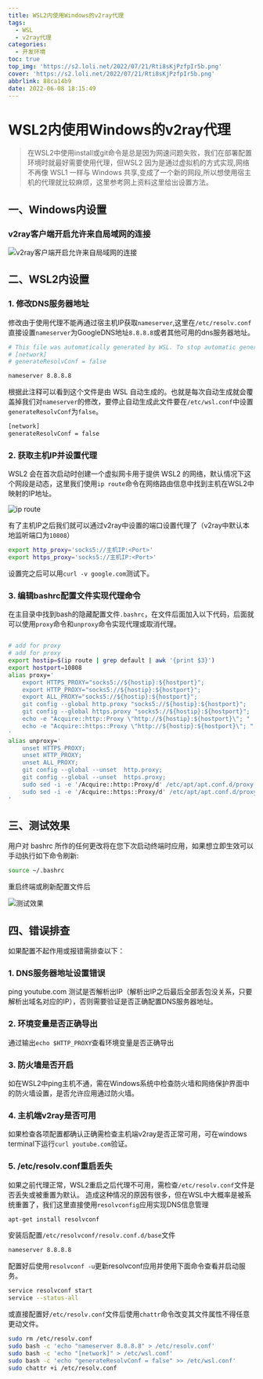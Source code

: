 ```yaml
---
title: WSL2内使用Windows的v2ray代理
tags: 
  - WSL
  - v2ray代理
categories: 
  - 开发环境
toc: true
top_img: 'https://s2.loli.net/2022/07/21/Rti8sKjPzfpIr5b.png'
cover: 'https://s2.loli.net/2022/07/21/Rti8sKjPzfpIr5b.png'
abbrlink: 88ca14b9
date: 2022-06-08 18:15:49
---
```


# WSL2内使用Windows的v2ray代理

> 在WSL2中使用install或git命令是总是因为网速问题失败，我们在部署配置环境时就最好需要使用代理，但WSL2 因为是通过虚拟机的方式实现,网络不再像 WSL1 一样与 Windows 共享,变成了一个新的网段,所以想使用宿主机的代理就比较麻烦，这里参考网上资料这里给出设置方法。

## 一、Windows内设置

### v2ray客户端开启允许来自局域网的连接
![v2ray客户端开启允许来自局域网的连接](https://s2.loli.net/2022/07/21/ZAP2XURyg8BG3Y9.png)

## 二、WSL2内设置

### 1. 修改DNS服务器地址

修改由于使用代理不能再通过宿主机IP获取`nameserver`,这里在`/etc/resolv.conf`直接设置`nameserver`为GoogleDNS地址`8.8.8.8`或者其他可用的dns服务器地址。

```bash
# This file was automatically generated by WSL. To stop automatic generation of this file, add the following entry to /etc/wsl.conf:
# [network]
# generateResolvConf = false

nameserver 8.8.8.8
```

根据此注释可以看到这个文件是由 WSL 自动生成的。也就是每次自动生成就会覆盖掉我们对`nameserver`的修改，要停止自动生成此文件要在`/etc/wsl.conf`中设置`generateResolvConf`为`false`。

```bash
[network]
generateResolvConf = false
```

### 2. 获取主机IP并设置代理

WSL2 会在首次启动时创建一个虚拟网卡用于提供 WSL2 的网络，默认情况下这个网段是动态，这里我们使用`ip route`命令在网络路由信息中找到主机在WSL2中映射的IP地址。

![ip route](https://s2.loli.net/2022/07/21/HFM7YphuR9w4Xes.png)

有了主机IP之后我们就可以通过v2ray中设置的端口设置代理了（v2ray中默认本地监听端口为`10808`）  

```bash
export http_proxy='socks5://主机IP:<Port>'
export https_proxy='socks5://主机IP:<Port>'
```

设置完之后可以用`curl -v google.com`测试下。

### 3. 编辑bashrc配置文件实现代理命令

在主目录中找到bash的隐藏配置文件`.bashrc`，在文件后面加入以下代码，后面就可以使用`proxy`命令和`unproxy`命令实现代理或取消代理。

```bash

# add for proxy
# add for proxy
export hostip=$(ip route | grep default | awk '{print $3}')
export hostport=10808
alias proxy='
    export HTTPS_PROXY="socks5://${hostip}:${hostport}";
    export HTTP_PROXY="socks5://${hostip}:${hostport}";
    export ALL_PROXY="socks5://${hostip}:${hostport}";
    git config --global http.proxy "socks5://${hostip}:${hostport}";
    git config --global https.proxy "socks5://${hostip}:${hostport}";
    echo -e "Acquire::http::Proxy \"http://${hostip}:${hostport}\"; " | sudo tee -a /etc/apt/apt.conf.d/proxy.conf;
    echo -e "Acquire::https::Proxy \"http://${hostip}:${hostport}\"; " | sudo tee -a /etc/apt/apt.conf.d/proxy.conf;
'
alias unproxy='
    unset HTTPS_PROXY;
    unset HTTP_PROXY;
    unset ALL_PROXY;
    git config --global --unset  http.proxy;
    git config --global --unset  https.proxy;
    sudo sed -i -e '/Acquire::http::Proxy/d' /etc/apt/apt.conf.d/proxy.conf;
    sudo sed -i -e '/Acquire::https::Proxy/d' /etc/apt/apt.conf.d/proxy.conf;
'
```

## 三、测试效果

用户对 bashrc 所作的任何更改将在您下次启动终端时应用，如果想立即生效可以手动执行如下命令刷新:  

```bash
source ~/.bashrc
```

重启终端或刷新配置文件后

![测试效果](https://s2.loli.net/2022/07/21/S1V3Fivd6Z4EDh7.png)

## 四、错误排查

如果配置不起作用或报错需排查以下：

### 1. DNS服务器地址设置错误

ping youtube.com  测试是否解析出IP（解析出IP之后最后全部丢包没关系，只要解析出域名对应的IP），否则需要验证是否正确配置DNS服务器地址。

### 2. 环境变量是否正确导出

通过输出`echo $HTTP_PROXY`查看环境变量是否正确导出

### 3. 防火墙是否开启

如在WSL2中ping主机不通，需在Windows系统中检查防火墙和网络保护界面中的防火墙设置，是否允许应用通过防火墙。

### 4. 主机端v2ray是否可用

如果检查各项配置都确认正确需检查主机端v2ray是否正常可用，可在windows terminal下运行`curl youtube.com`验证。

### 5. /etc/resolv.conf重启丢失

如果之前代理正常，WSL2重启之后代理不可用，需检查`/etc/resolv.conf`文件是否丢失或被重置为默认。
造成这种情况的原因有很多，但在WSL中大概率是被系统重置了，我们这里直接使用`resolvconfig`应用实现DNS信息管理

```bash
apt-get install resolvconf
```

安装后配置`/etc/resolvconf/resolv.conf.d/base`文件

```bash
nameserver 8.8.8.8
```

配置好后使用`resolvconf -u`更新resolvconf应用并使用下面命令查看并启动服务。

```bash
service resolvconf start
service --status-all
```

或直接配置好`/etc/resolv.conf`文件后使用`chattr`命令改变其文件属性不得任意更动文件。

```bash
sudo rm /etc/resolv.conf
sudo bash -c 'echo "nameserver 8.8.8.8" > /etc/resolv.conf'
sudo bash -c 'echo "[network]" > /etc/wsl.conf'
sudo bash -c 'echo "generateResolvConf = false" >> /etc/wsl.conf'
sudo chattr +i /etc/resolv.conf
```
